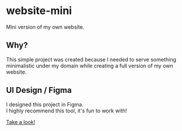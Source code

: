 # website-mini

Mini version of my own website.

## Why?

This simple project was created because I needed to serve something minimalistic under my domain while creating a full version of my own website.

## UI Design / Figma

I designed this project in Figma.<br>
I highly recommend this tool, it's fun to work with!

<a href="https://www.figma.com/file/CgxDYMrbuEHtAQ38WvojlT/Website?node-id=230%3A3" target="_blank">Take a look!</a>
